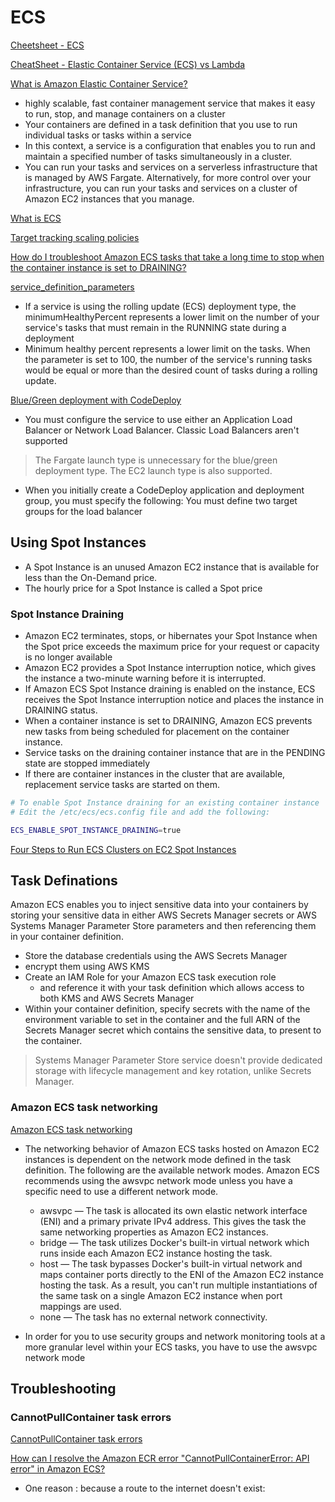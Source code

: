 # ECS

[Cheetsheet - ECS](https://tutorialsdojo.com/amazon-elastic-container-service-amazon-ecs/)

[CheatSheet - Elastic Container Service (ECS) vs Lambda](https://tutorialsdojo.com/ec2-container-service-ecs-vs-lambda)

[What is Amazon Elastic Container Service?](https://docs.aws.amazon.com/AmazonECS/latest/developerguide/Welcome.html)

- highly scalable, fast container management service that makes it easy to run, stop, and manage containers on a cluster
- Your containers are defined in a task definition that you use to run individual tasks or tasks within a service
- In this context, a service is a configuration that enables you to run and maintain a specified number of tasks simultaneously in a cluster. 
- You can run your tasks and services on a serverless infrastructure that is managed by AWS Fargate. Alternatively, for more control over your infrastructure, you can run your tasks and services on a cluster of Amazon EC2 instances that you manage.

[What is ECS](https://docs.aws.amazon.com/AmazonECS/latest/developerguide/Welcome.html)

[Target tracking scaling policies](https://docs.aws.amazon.com/AmazonECS/latest/developerguide/service-autoscaling-targettracking.html)

[How do I troubleshoot Amazon ECS tasks that take a long time to stop when the container instance is set to DRAINING?](https://aws.amazon.com/premiumsupport/knowledge-center/ecs-tasks-stop-delayed-draining/)

[service_definition_parameters](https://docs.aws.amazon.com/AmazonECS/latest/developerguide/service_definition_parameters.html)

- If a service is using the rolling update (ECS) deployment type, the minimumHealthyPercent represents a lower limit on the number of your service's tasks that must remain in the RUNNING state during a deployment
- Minimum healthy percent represents a lower limit on the tasks. When the parameter is set to 100, the number of the service's running tasks would be equal or
  more than the desired count of tasks during a rolling update.

[Blue/Green deployment with CodeDeploy](https://docs.aws.amazon.com/AmazonECS/latest/developerguide/deployment-type-bluegreen.html)

- You must configure the service to use either an Application Load Balancer or Network Load Balancer. Classic Load Balancers aren't supported

> The Fargate launch type is unnecessary for the blue/green deployment type. The EC2 launch type is also supported.

- When you initially create a CodeDeploy application and deployment group, you must specify the following:
  You must define two target groups for the load balancer

## Using Spot Instances

- A Spot Instance is an unused Amazon EC2 instance that is available for less than the On-Demand price.
- The hourly price for a Spot Instance is called a Spot price


### Spot Instance Draining

- Amazon EC2 terminates, stops, or hibernates your Spot Instance when the Spot price exceeds the maximum price for your request or capacity is no longer available
- Amazon EC2 provides a Spot Instance interruption notice, which gives the instance a two-minute warning before it is interrupted.
- If Amazon ECS Spot Instance draining is enabled on the instance, ECS receives the Spot Instance interruption notice and places the instance in DRAINING status.
- When a container instance is set to DRAINING, Amazon ECS prevents new tasks from being scheduled for placement on the container instance. 
- Service tasks on the draining container instance that are in the PENDING state are stopped immediately
- If there are container instances in the cluster that are available, replacement service tasks are started on them.

```bash
# To enable Spot Instance draining for an existing container instance
# Edit the /etc/ecs/ecs.config file and add the following:

ECS_ENABLE_SPOT_INSTANCE_DRAINING=true
```


[Four Steps to Run ECS Clusters on EC2 Spot Instances](https://aws.amazon.com/ec2/spot/containers-for-less/get-started/)


## Task Definations

Amazon ECS enables you to inject sensitive data into your containers by storing your sensitive data in either AWS Secrets Manager secrets or AWS Systems Manager Parameter Store parameters and then referencing them in your container definition.

- Store the database credentials using the AWS Secrets Manager
- encrypt them using AWS KMS
- Create an IAM Role for your Amazon ECS task execution role
  - and reference it with your task definition which allows access to both KMS and AWS Secrets Manager
- Within your container definition, specify secrets with the name of the environment variable to set in the container and the full ARN of the Secrets Manager secret which contains the sensitive data, to present to the container.
> Systems Manager Parameter Store service doesn't provide dedicated storage with lifecycle management and key rotation, unlike Secrets Manager.


### Amazon ECS task networking

[Amazon ECS task networking](https://docs.aws.amazon.com/AmazonECS/latest/developerguide/task-networking.html)

- The networking behavior of Amazon ECS tasks hosted on Amazon EC2 instances is dependent on the network mode defined in the task definition. The following are the available network modes. Amazon ECS recommends using the awsvpc network mode unless you have a specific need to use a different network mode.
  - awsvpc — The task is allocated its own elastic network interface (ENI) and a primary private IPv4 address. This gives the task the same networking properties as Amazon EC2 instances.
  - bridge — The task utilizes Docker's built-in virtual network which runs inside each Amazon EC2 instance hosting the task.
  - host — The task bypasses Docker's built-in virtual network and maps container ports directly to the ENI of the Amazon EC2 instance hosting the task. As a result, you can't run multiple instantiations of the same task on a single Amazon EC2 instance when port mappings are used.
  - none — The task has no external network connectivity.

- In order for you to use security groups and network monitoring tools at a more granular level within your ECS tasks, you have to use the awsvpc network mode

## Troubleshooting

### CannotPullContainer task errors

[CannotPullContainer task errors](https://docs.aws.amazon.com/AmazonECS/latest/developerguide/task_cannot_pull_image.html)

[How can I resolve the Amazon ECR error "CannotPullContainerError: API error" in Amazon ECS?
](https://aws.amazon.com/premiumsupport/knowledge-center/ecs-pull-container-api-error-ecr)

- One reason : because a route to the internet doesn't exist: